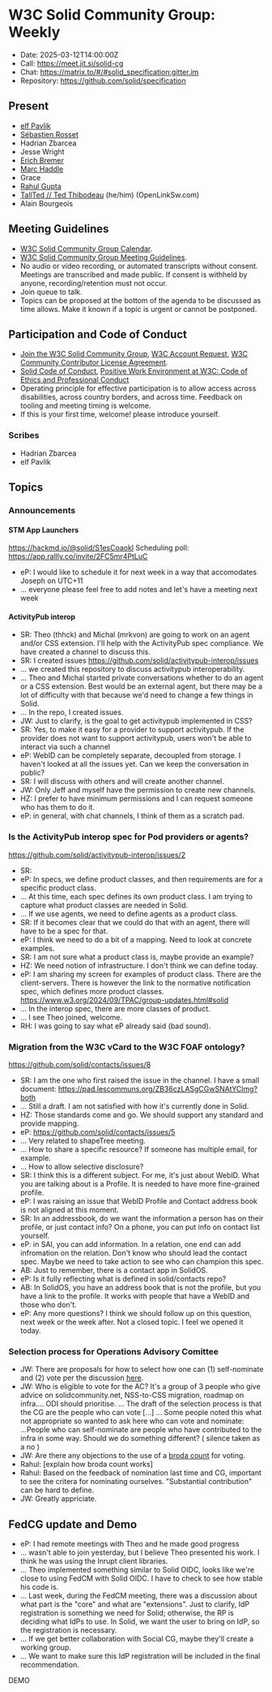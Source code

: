 # W3C Solid Community Group: Weekly

* Date: 2025-03-12T14:00:00Z
* Call: https://meet.jit.si/solid-cg
* Chat: https://matrix.to/#/#solid_specification:gitter.im
* Repository: https://github.com/solid/specification

## Present
* [elf Pavlik](https://elf-pavlik.hackers4peace.net)
* [Sébastien Rosset](https://activitypods.org)
* Hadrian Zbarcea
* Jesse Wright
* [Erich Bremer](https://ebremer.com)
* [Marc Haddle](marc.haddle@datasolids.com)
* Grace
* [Rahul Gupta](https://cxres.pages.dev/profile#i)
* [TallTed // Ted Thibodeau](https://github.com/TallTed/) (he/him) (OpenLinkSw.com)
* Alain Bourgeois

## Meeting Guidelines
* [W3C Solid Community Group Calendar](https://www.w3.org/groups/cg/solid/calendar).
* [W3C Solid Community Group Meeting Guidelines](https://github.com/w3c-cg/solid/blob/main/meetings/README.md).
* No audio or video recording, or automated transcripts without consent. Meetings are transcribed and made public. If consent is withheld by anyone, recording/retention must not occur.
* Join queue to talk.
* Topics can be proposed at the bottom of the agenda to be discussed as time allows. Make it known if a topic is urgent or cannot be postponed.

## Participation and Code of Conduct
* [Join the W3C Solid Community Group](https://www.w3.org/community/solid/join), [W3C Account Request](http://www.w3.org/accounts/request), [W3C Community Contributor License Agreement](https://www.w3.org/community/about/agreements/cla/).
* [Solid Code of Conduct](https://github.com/solid/process/blob/main/code-of-conduct.md), [Positive Work Environment at W3C: Code of Ethics and Professional Conduct](https://www.w3.org/Consortium/cepc/)
* Operating principle for effective participation is to allow access across disabilities, across country borders, and across time. Feedback on tooling and meeting timing is welcome.
* If this is your first time, welcome! please introduce yourself.


### Scribes

* Hadrian Zbarcea
* elf Pavlik

## Topics

### Announcements

#### STM App Launchers

https://hackmd.io/@solid/S1esCoaokl
Scheduling poll: https://app.rallly.co/invite/2FC5mr4PtLuC

* eP: I would like to schedule it for next week in a way that accomodates Joseph on UTC+11
* ... everyone please feel free to add notes and let's have a meeting next week

#### ActivityPub interop

* SR: Theo (thhck) and Michal (mrkvon) are going to work on an agent and/or CSS extension. I'll help with the ActivityPub spec compliance. We have created a channel to discuss this.
* SR: I created issues https://github.com/solid/activitypub-interop/issues
* ... we created this repository to discuss activitypub interoperability.
* ... Theo and Michal started private conversations whether to do an agent or a CSS extension. Best would be an external agent, but there may be a lot of difficulty with that because we'd need to change a few things in Solid.
* ... In the repo, I created issues.
* JW: Just to clarify, is the goal to get activitypub implemented in CSS?
* SR: Yes, to make it easy for a provider to support activitypub. If the provider does not want to support activitypub, users won't be able to interact via such a channel
* eP: WebID can be completely separate, decoupled from storage. I haven't looked at all the issues yet. Can we keep the conversation in public?
* SR: I will discuss with others and will create another channel.
* JW: Only Jeff and myself have the permission to create new channels.
* HZ: I prefer to have minimum permissions and I can request someone who has them to do it.
* eP: in general, with chat channels, I think of them as a scratch pad.


### Is the ActivityPub interop spec for Pod providers or agents?

https://github.com/solid/activitypub-interop/issues/2

* SR:
* eP: In specs, we define product classes, and then requirements are for a specific product class.
* ... At this time, each spec defines its own product class. I am trying to capture what product classes are needed in Solid.
* ... If we use agents, we need to define agents as a product class.
* SR: If it becomes clear that we could do that with an agent, there will have to be a spec for that.
* eP: I think we need to do a bit of a mapping. Need to look at concrete examples.
* SR: I am not sure what a product class is, maybe provide an example?
* HZ: We need notion of infrastructure. I don't think we can define today.
* eP: I am sharing my screen for examples of product class. There are the client-servers. There is however the link to the normative notification spec, which defines more product classes.
https://www.w3.org/2024/09/TPAC/group-updates.html#solid
* ... In the interop spec, there are more classes of product.
* ... I see Theo joined, welcome.
* RH: I was going to say what eP already said (bad sound).

### Migration from the W3C vCard to the W3C FOAF ontology?

https://github.com/solid/contacts/issues/8

* SR: I am the one who first raised the issue in the channel. I have a small document:
https://pad.lescommuns.org/ZB36czLASgCGwSNAtYClmg?both
* ... Still a draft. I am not satisfied with how it's currently done in Solid.
* HZ: Those standards come and go. We should support any standard and provide mapping.
* eP: https://github.com/solid/contacts/issues/5
* ... Very related to shapeTree meeting.
* ... How to share a specific resource? If someone has multiple email, for example.
* ... How to allow selective disclosure?
* SR: I think this is a different subject. For me, it's just about WebID. What you are talking about is a Profile. It is needed to have more fine-grained profile.
* eP: I was raising an issue that WebID Profile and Contact address book is not aligned at this moment.
* SR: In an addressbook, do we want the information a person has on their profile, or just contact info? On a phone, you can put info on contact list yourself.
* eP: in SAI, you can add information. In a relation, one end can add infromation on the relation. Don't know who should lead the contact spec. Maybe we need to take action to see who can champion this spec.
* AB: Just to remember, there is a contact app in SolidOS.
* eP: Is it fully reflecting what is defined in solid/contacts repo?
* AB: In SolidOS, you have an address book that is not the profile, but you have a link to the profile. It works with people that have a WebID and those who don't.
* eP: Any more questions? I think we should follow up on this question, next week or the week after. Not a closed topic. I feel we opened it today.


### Selection process for Operations Advisory Comittee
* JW: There are proposals for how to select how one can (1) self-nominate and (2) vote per the discussion [here](https://github.com/solid/odi-governance/pull/20#discussion_r1989956669).
* JW: Who is eligible to vote for the AC? It's a group of 3 people who give advice on solidcommunity.net, NSS-to-CSS migration, roadmap on infra.... ODI should prioritise.
  ... The draft of the selection process is that the CG are the people who can vote [...]
  ... Some people noted this what not appropriate so wanted to ask here who can vote and nominate:
  ...People who can self-nominate are people who have contributed to the infra in some way. Should we do something different?
( silence taken as a no )
* JW: Are there any objections to the use of a [broda count](https://github.com/solid/odi-governance/pull/20#discussion_r1987117784) for voting.
* Rahul: [explain how broda count works]
* Rahul: Based on the feedback of nomination last time and CG, important to see the critera for nominating ourselves. "Substantial contribution" can be hard to define.
* JW: Greatly appriciate.

## FedCG update and Demo

* eP: I had remote meetings with Theo and he made good progress
* ... wasn't able to join yesterday, but I believe Theo presented his work. I think he was using the Inrupt client libraries.
* ... Theo implemented something similar to Solid OIDC, looks like we're close to using FedCM with Solid OIDC. I have to check to see how stable his code is.
* ... Last week, during the FedCM meeting, there was a discussion about what part is the "core" and what are "extensions". Just to clarify, IdP registration is something we need for Solid; otherwise, the RP is deciding what IdPs to use. In Solid, we want the user to bring on IdP, so the registration is necessary.
* ... If we get better collaboration with Social CG, maybe they'll create a working group.
* ... We want to make sure this IdP registration will be included in the final recommendation.

DEMO
